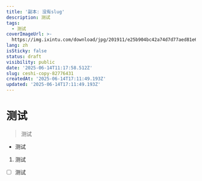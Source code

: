 ```yaml
---
title: '副本: 没有slug'
description: 测试
tags:
  - 测试
coverImageUrl: >-
  https://img.ixintu.com/download/jpg/201911/e25b904bc42a74d7d77aed81e66d772c.jpg
lang: zh
isSticky: false
status: draft
visibility: public
date: '2025-06-14T11:17:58.512Z'
slug: ceshi-copy-82776431
createdAt: '2025-06-14T17:11:49.193Z'
updated: '2025-06-14T17:11:49.193Z'
---
```

# 测试
> 测试
- 测试
1. 测试
- [ ]  测试
      
